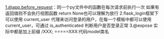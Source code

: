 1.@app.before_request：同一个py文件中的函數在每次请求前执行一次 如果有返回值则不会执行视图函数 return None也可以理解为放行
2.flask_login框架下可以使用 current_user 代理来访问登录的用户，在每一个模板中都可以使用 current_user，可通过 is_authenticated 判断用户是否登录正常
3.@expose 实际中都是加上前缀 /XXX; =====XXX:代码model类名
